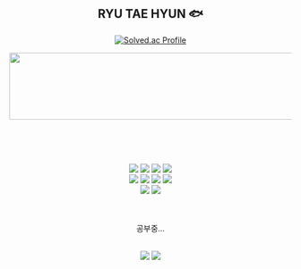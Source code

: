 <div align="center">

## RYU TAE HYUN 🐟

[![Solved.ac Profile](http://mazassumnida.wtf/api/v2/generate_badge?boj=ryu200112)](https://solved.ac/ryu200112/)

<a href="https://github.com/devxb/gitanimals">
  <img src="https://render.gitanimals.org/lines/{aryu1217}?pet-id=752847722655878586" width="1000" height="120" />
</a>

<br><br><br>

<img src="https://img.shields.io/badge/html5-E34F26?style=for-the-badge&logo=html5&logoColor=white" />
<img src="https://img.shields.io/badge/css-1572B6?style=for-the-badge&logo=css3&logoColor=white" />
<img src="https://img.shields.io/badge/javascript-F7DF1E?style=for-the-badge&logo=javascript&logoColor=black" />
<img src="https://img.shields.io/badge/tailwindcss-38BDF8?style=for-the-badge&logo=tailwindcss&logoColor=white" />

<br>

<img src="https://img.shields.io/badge/react-61DAFB?style=for-the-badge&logo=react&logoColor=black" />
<img src="https://img.shields.io/badge/React%20Native-61DAFB?style=for-the-badge&logo=react&logoColor=black" />
<img src="https://img.shields.io/badge/React%20Query-FF4154?style=for-the-badge&logo=react%20query&logoColor=white" />
<img src="https://img.shields.io/badge/R3F-%40react--three%2Ffiber-blueviolet?style=for-the-badge" />

<br>

<img src="https://img.shields.io/badge/Next.js-000000?style=for-the-badge&logo=next.js&logoColor=white" />
<img src="https://img.shields.io/badge/Supabase-3ECF8E?style=for-the-badge&logo=supabase&logoColor=white" />

<br><br>
공부중...
<br><br>

<img src="https://img.shields.io/badge/TypeScript-3178C6?style=for-the-badge&logo=typescript&logoColor=white" />
<img src="https://img.shields.io/badge/Jest-C21325?style=for-the-badge&logo=jest&logoColor=white" />

</div>
